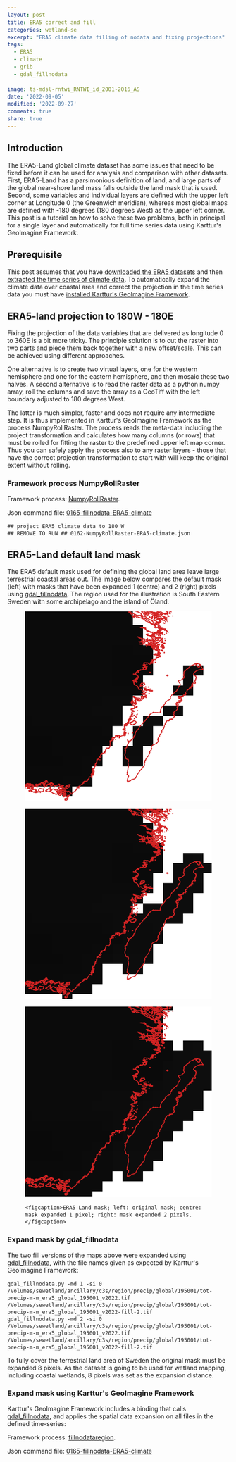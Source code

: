 ```yaml
---
layout: post
title: ERA5 correct and fill
categories: wetland-se
excerpt: "ERA5 climate data filling of nodata and fixing projections"
tags:
  - ERA5
  - climate
  - grib
  - gdal_fillnodata

image: ts-mdsl-rntwi_RNTWI_id_2001-2016_AS
date: '2022-09-05'
modified: '2022-09-27'
comments: true
share: true
---
```


## Introduction

The ERA5-Land global climate dataset has some issues that need to be fixed before it can be used for analysis and comparison with other datasets. First, ERA5-Land has a parsimonious definition of land, and large parts of the global near-shore land mass falls outside the land mask that is used. Second, some variables and individual layers are defined with the upper left corner at Longitude 0 (the Greenwich meridian), whereas most global maps are defined with -180 degrees (180 degrees West) as the upper left corner. This post is a tutorial on how to solve these two problems, both in principal for a single layer and automatically for full time series data using Karttur's GeoImagine Framework.

## Prerequisite

This post assumes that you have [downloaded the ERA5 datasets](../wetland-se_era5) and then [extracted the time series of climate data](../wetland-se_era5-grib). To automatically expand the climate data over coastal area and correct the projection in the time series data you must have [installed Karttur's GeoImagine Framework](https://karttur.github.io/geoimagine03-docs-main/).

## ERA5-land projection to 180W - 180E

Fixing the projection of the data variables that are delivered as longitude 0 to 360E is a bit more tricky. The principle solution is to cut the raster into two parts and piece them back together with a new offset/scale. This can be achieved using different approaches.

One alternative is to create two virtual layers, one for the western hemisphere and one for the eastern hemisphere, and then mosaic these two halves. A second alternative is to read the raster data as a python numpy array, roll the columns and save the array as a GeoTiff with the left boundary adjusted to 180 degrees West.

The latter is much simpler, faster and does not require any intermediate step. It is thus implemented in Karttur's GeoImagine Framework as the process <span class='process'>NumpyRollRaster</span>. The process reads the meta-data including the project transformation and calculates how many columns (or rows) that must be rolled for fitting the raster to the predefined upper left map corner. Thus you can safely apply the process also to any raster layers - those that have the correct projection transformation to start with will keep the original extent without rolling.

### Framework process <span class='process'>NumpyRollRaster</span>

Framework process: [NumpyRollRaster](https://karttur.github.io/geoimagine03-docs-procpack/subprocess/subprocid-NumpyRollRaster/).

Json command file: [0165-fillnodata-ERA5-climate](https://karttur.github.io/geoimagine03-proj-wetland-se-json/sewetland/projects-0165-fillnodata-ERA5-climate/)

```
## project ERA5 climate data to 180 W
## REMOVE TO RUN ## 0162-NumpyRollRaster-ERA5-climate.json
```

## ERA5-Land default land mask

The ERA5 default mask used for defining the global land area leave large terrestrial coastal areas out. The image below compares the default mask (left) with masks that have been expanded 1 (centre) and 2 (right) pixels using [gdal_fillnodata](https://gdal.org/programs/gdal_fillnodata.html#gdal-fillnodata). The region used for the illustration is South Eastern Sweden with some archipelago and the island of Öland.

<figure class="third">
	<a href="../../images/ERA5-landsmask_se-sweden_orignal.png"><img src="../../images/ERA5-landsmask_se-sweden_orignal.png" alt="image"></a>

  <a href="../../images/ERA5-landsmask_se-sweden_1px-fill.png"><img src="../../images/ERA5-landsmask_se-sweden_1px-fill.png" alt="image"></a>

  <a href="../../images/ERA5-landsmask_se-sweden_2px-fill.png"><img src="../../images/ERA5-landsmask_se-sweden_2px-fill.png" alt="image"></a>

	<figcaption>ERA5 Land mask; left: original mask; centre: mask expanded 1 pixel; right: mask expanded 2 pixels. </figcaption>
</figure>

### Expand mask by gdal_fillnodata

The two fill versions of the maps above were expanded using [gdal_fillnodata](https://gdal.org/programs/gdal_fillnodata.html#gdal-fillnodata), with the file names given as expected by Karttur's GeoImagine Framework:

```
gdal_fillnodata.py -md 1 -si 0 /Volumes/sewetland/ancillary/c3s/region/precip/global/195001/tot-precip-m-m_era5_global_195001_v2022.tif /Volumes/sewetland/ancillary/c3s/region/precip/global/195001/tot-precip-m-m_era5_global_195001_v2022-fill-2.tif
gdal_fillnodata.py -md 2 -si 0 /Volumes/sewetland/ancillary/c3s/region/precip/global/195001/tot-precip-m-m_era5_global_195001_v2022.tif /Volumes/sewetland/ancillary/c3s/region/precip/global/195001/tot-precip-m-m_era5_global_195001_v2022-fill-2.tif
```

To fully cover the terrestrial land area of Sweden the original mask must be expanded 8 pixels. As the dataset is going to be used for wetland mapping, including coastal wetlands, 8 pixels was set as the expansion distance.

### Expand mask using Karttur's GeoImagine Framework

Karttur's GeoImagine Framework includes a binding that calls [gdal_fillnodata](https://gdal.org/programs/gdal_fillnodata.html#gdal-fillnodata), and applies the spatial data expansion on all files in the defined time-series:

Framework process: [fillnodataregion](https://karttur.github.io/geoimagine03-docs-procpack/subprocess/subprocid-fillnodataregion/).

Json command file: [0165-fillnodata-ERA5-climate](https://karttur.github.io/geoimagine03-proj-wetland-se-json/sewetland/projects-0165-fillnodata-ERA5-climate/)
